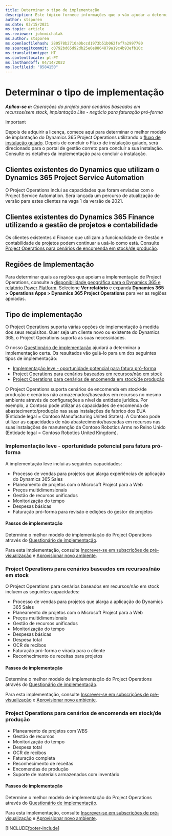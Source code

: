```yaml
---
title: Determinar o tipo de implementação
description: Este tópico fornece informações que o vão ajudar a determinar o tipo de implementação correto do Project Operations para a sua empresa.
author: stsporen
ms.date: 03/15/2021
ms.topic: article
ms.reviewer: johnmichalak
ms.author: stsporen
ms.openlocfilehash: 280578b2710a0bccd1973b51b062fef7a2997780
ms.sourcegitcommit: c0792bd65d92db25e0e8864879a19c4b93efb10c
ms.translationtype: HT
ms.contentlocale: pt-PT
ms.lasthandoff: 04/14/2022
ms.locfileid: "8584150"
---
```

# <a name="determine-your-deployment-type"></a>Determinar o tipo de implementação

_**Aplica-se a:** Operações do projeto para cenários baseados em recursos/sem stock, implantação Lite - negócio para faturação pró-forma_

> [!IMPORTANT]
> Depois de adquirir a licença, comece aqui para determinar o melhor modelo de implantação do Dynamics 365 Project Operations utilizando o [fluxo de instalação guiado](https://aka.ms/provisionprojectoperations).
> Depois de concluir o Fluxo de instalação guiado, será direcionado para o portal de gestão correto para concluir a sua instalação. Consulte os detalhes da implementação para concluir a instalação.


## <a name="existing-customers-of-dynamics-using-dynamics-365-project-service-automation"></a>Clientes existentes do Dynamics que utilizam o Dynamics 365 Project Service Automation
O Project Operations inclui as capacidades que foram enviadas com o Project Service Automation. Será lançada um percurso de atualização de versão para estes clientes na vaga 1 da versão de 2021.

## <a name="existing-customers-of-dynamics-365-finance-using-project-management-and-accounting"></a>Clientes existentes do Dynamics 365 Finance utilizando a gestão de projetos e contabilidade 

Os clientes existentes d Finance que utilizam a funcionalidade de Gestão e contabilidade de projetos podem continuar a usá-lo como está. Consulte [Project Operations para cenários de encomenda em stock/de produção](#pma).


## <a name="deployment-regions"></a>Regiões de Implementação
Para determinar quais as regiões que apoiam a implementação de Project Operations, consulte a [disponibilidade geográfica para o Dynamics 365 e relatório Power Platform](https://dynamics.microsoft.com/en-us/geographic-availability/). Selecione **Ver relatório** e expanda **Dynamics 365 > Operations Apps > Dynamics 365 Project Operations** para ver as regiões apoiadas.

## <a name="deployment-types"></a>Tipo de implementação
O Project Operations suporta várias opções de implementação à medida dos seus requisitos. Quer seja um cliente novo ou existente do Dynamics 365, o Project Operations suporta as suas necessidades.

O nosso [Questionário de implementação](https://aka.ms/provisionprojectoperations) ajudará a determinar a implementação certa. Os resultados vão guiá-lo para um dos seguintes tipos de implementação:

- [Implementação leve - oportunidade potencial para fatura pró-forma](#lite)
- [Project Operations para cenários baseados em recursos/não em stock](#integrated)
- [Project Operations para cenários de encomenda em stock/de produção](#pma)

O Project Operations suporta cenários de encomenda em stock/de produção e cenários não armazenados/baseados em recursos no mesmo ambiente através de configurações a nível da entidade jurídica. Por exemplo, a Contoso pode utilizar as capacidades de encomenda de abastecimento/produção nas suas instalações de fabrico dos EUA (Entidade legal = Contoso Manufacturing United States). A Contoso pode utilizar as capacidades de não abastecimento/baseadas em recursos nas suas instalações de manutenção da Contoso Robotics Arms no Reino Unido (Entidade legal = Contoso Robotics United Kingdom).

### <a name="lite-deployment---deal-to-proforma-invoicing"></a><a  name="lite"></a>Implementação leve - oportunidade potencial para fatura pró-forma

A implementação leve inclui as seguintes capacidades:

- Processo de vendas para projetos que alarga experiências de aplicação do Dynamics 365 Sales
- Planeamento de projetos com o Microsoft Project para a Web
- Preços multidimensionais
- Gestão de recursos unificados
- Monitorização do tempo
- Despesas básicas
- Faturação pró-forma para revisão e edições do gestor de projetos 

#### <a name="deployment-steps"></a>Passos de implementação
Determine o melhor modelo de implementação do Project Operations através do [Questionário de implementação](https://aka.ms/provisionprojectoperations).

Para esta implementação, consulte [Inscrever-se em subscrições de pré-visualização](lite-preview-subscription-sign-up.md) e [Aprovisionar novo ambiente](lite-deployment.md). 


### <a name="project-operations-for-resourcenon-stocked-scenarios"></a><a name="integrated"></a>Project Operations para cenários baseados em recursos/não em stock
O Project Operations para cenários baseados em recursos/não em stock incluem as seguintes capacidades:
 
- Processo de vendas para projetos que alarga a aplicação do Dynamics 365 Sales
- Planeamento de projetos com o Microsoft Project para a Web
- Preços multidimensionais
- Gestão de recursos unificados
- Monitorização do tempo
- Despesas básicas
- Despesa total
- OCR de recibos
- Faturação pró-forma e virada para o cliente 
- Reconhecimento de receitas para projetos

#### <a name="deployment-steps"></a>Passos de implementação
Determine o melhor modelo de implementação do Project Operations através do [Questionário de implementação](https://aka.ms/provisionprojectoperations).

Para esta implementação, consulte [Inscrever-se em subscrições de pré-visualização](resource-sign-up-preview-subscription.md) e [Aprovisionar novo ambiente](resource-provision-new-environment.md). 


### <a name="project-operations-for-stockedproduction-order-scenarios"></a><a name="pma"></a>Project Operations para cenários de encomenda em stock/de produção

- Planeamento de projetos com WBS
- Gestão de recursos
- Monitorização do tempo
- Despesa total
- OCR de recibos
- Faturação completa
- Reconhecimento de receitas
- Encomendas de produção
- Suporte de materiais armazenados com inventário

#### <a name="deployment-steps"></a>Passos de implementação
Determine o melhor modelo de implementação do Project Operations através do [Questionário de implementação](https://aka.ms/provisionprojectoperations).

Para esta implementação, consulte [Inscrever-se em subscrições de pré-visualização](/dynamics365/fin-ops-core/dev-itpro/dev-tools/sign-up-preview-subscription?toc=%2fdynamics365%2ffinance%2ftoc.json) e [Aprovisionar novo ambiente](/dynamics365/fin-ops-core/dev-itpro/deployment/deploy-demo-environment?toc=%2fdynamics365%2ffinance%2ftoc.json). 



[!INCLUDE[footer-include](../includes/footer-banner.md)]